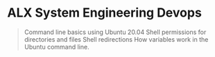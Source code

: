 # ALX System Engineering Devops 

> Command line basics using Ubuntu 20.04
> Shell permissions for directories and files
> Shell redirections
> How variables work in the Ubuntu command line.
